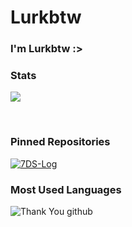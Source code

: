 # Lurkbtw

### I'm Lurkbtw :>

### Stats

<a href='https://github.com/sketch-dev/'> <img src='https://github-readme-stats.vercel.app/api?username=sketch-dev&count_private=true&show_icons=true&theme=nightowl'> </a>

<p></br></p>

### Pinned Repositories

[![7DS-Log](https://github-readme-stats.vercel.app/api/pin/?username=maisans-maid&repo=7DS-Logs&theme=nightowl)](https://github.com/sketch-dev/7DS-Log)

### Most Used Languages

![Thank You github](https://user-images.githubusercontent.com/41143496/111601768-b13aec00-87f8-11eb-8d8c-51db093db5da.gif)
